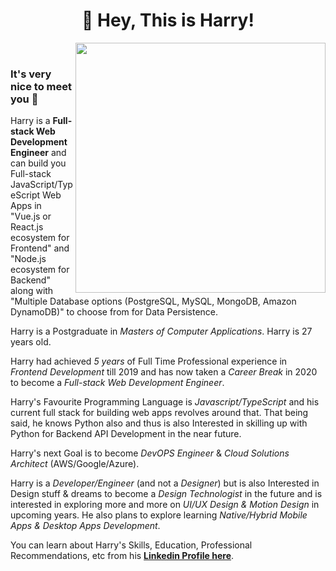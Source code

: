 <h1 align="center">🤘 Hey, This is Harry!</h1>

<img align="right" src="https://firebasestorage.googleapis.com/v0/b/harry-manchanda.appspot.com/o/code.png?alt=media&token=88024a0c-d1c0-4ab6-aabf-894a76b51083" height="400" width="400">

<p>&nbsp;</p>

### It's very nice to meet you 🙌

Harry is a **Full-stack Web Development Engineer** and can build you Full-stack JavaScript/TypeScript Web Apps in "Vue.js or React.js ecosystem for Frontend" and "Node.js ecosystem for Backend" along with "Multiple Database options (PostgreSQL, MySQL, MongoDB, Amazon DynamoDB)" to choose from for Data Persistence.

Harry is a Postgraduate in _Masters of Computer Applications_. Harry is 27 years old.

Harry had achieved _5 years_ of Full Time Professional experience in _Frontend Development_ till 2019 and has now taken a _Career Break_ in 2020 to become a _Full-stack Web Development Engineer_.

Harry's Favourite Programming Language is _Javascript/TypeScript_ and his current full stack for building web apps revolves around that. That being said, he knows Python also and thus is also Interested in skilling up with Python for Backend API Development in the near future.

Harry's next Goal is to become _DevOPS Engineer_ & _Cloud Solutions Architect_ (AWS/Google/Azure).

Harry is a _Developer/Engineer_ (and not a _Designer_) but is also Interested in Design stuff & dreams to become a _Design Technologist_ in the future and is interested in exploring more and more on _UI/UX Design & Motion Design_ in upcoming years. He also plans to explore learning _Native/Hybrid Mobile Apps & Desktop Apps Development_.

You can learn about Harry's Skills, Education, Professional Recommendations, etc from his [**Linkedin Profile here**](https://www.linkedin.com/in/harrymanchanda/).

